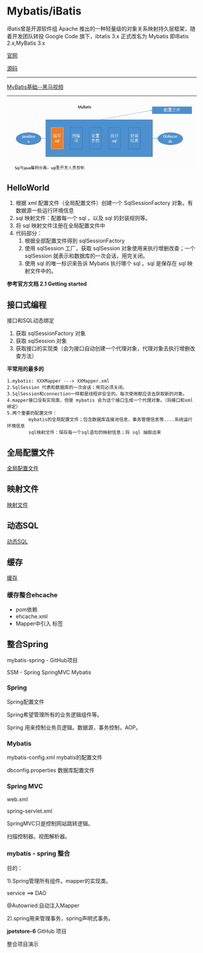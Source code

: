 # Mybatis/iBatis
iBatis曾是开源软件组 Apache 推出的一种轻量级的对象关系映射持久层框架，随着开发团队转投 Google Code 旗下，ibtatis 3.x 正式改名为 Mybatis 即iBatis 2.x,MyBatis 3.x

[官网](http://www.mybatis.org/mybatis-3/)

[源码](https://github.com/mybatis/mybatis-3)

---
[MyBatis基础--黑马视频](https://www.evernote.com/l/Ajjo99Mnz05NGrjyGDT_Okj4XiOd8aa4dDI/)

----

![](../../image/mybatis/mybatis2.png)

## HelloWorld

1. 根据 xml 配置文件（全局配置文件）创建一个 SqlSessionFactory 对象。有数据源一些运行环境信息
2. sql 映射文件：配置每一个 sql ，以及  sql 的封装规则等。
3. 将 sql 映射文件注册在全局配置文件中
4. 代码部分：
   1. 根据全部配置文件得到 sqlSessionFactory 
   2. 使用 sqlSession 工厂，获取 sqlSession 对象使用来执行增删改查；一个 sqlSession 就表示和数据库的一次会话，用完关闭。
   3. 使用 sql 的唯一标识来告诉 Mybatis 执行哪个 sql 。sql 是保存在 sql 映射文件中的。

**参考官方文档 2.1 Getting started**

## 接口式编程

接口和SQL动态绑定

1. 获取 sqlSessionFactory 对象
2. 获取 sqlSession 对象
3. 获取接口的实现类（会为接口自动创建一个代理对象，代理对象去执行增删改查方法）

**平常用的最多的**



```
1.mybatis: XXXMapper ---> XXMapper.xml 
2.SqlSession 代表和数据库的一次会话；用完必须关闭。
3.SqlSession和connection一样都是线程非安全的。每次使用都应该去获取新的对象。
4.mapper接口没有实现类，但是 mybatis 会为这个接口生成一个代理对象。（将接口和xml绑定）
5.两个重要的配置文件：
		mybatis的全局配置文件；包含数据库连接池信息，事务管理信息等....系统运行环境信息
		sql映射文件：保存每一个sql语句的映射信息；将 sql 抽取出来
```

## 全局配置文件

[全局配置文件](https://github.com/helloGitHubQ/FiveYears/blob/master/docs/frame/Mybatis/MybatisGlobalConfig.md)

## 映射文件

[映射文件](https://github.com/helloGitHubQ/FiveYears/blob/master/docs/frame/Mybatis/MapperXMLFiles.md)

## 动态SQL

[动态SQL](https://github.com/helloGitHubQ/FiveYears/blob/master/docs/frame/Mybatis/DynamicSQL.md)

## 缓存

[缓存](https://github.com/helloGitHubQ/FiveYears/blob/master/docs/frame/Mybatis/MybatisCache.md)

### 缓存整合ehcache

- pom依赖
- ehcache.xml
- Mapper中引入 <cache> 标签

## 整合Spring

mybatis-spring - GitHub项目

SSM - Spring SpringMVC Mybatis

### Spring

Spring配置文件

Spring希望管理所有的业务逻辑组件等。

Spring 用来控制业务员逻辑。数据源，事务控制，AOP。

### Mybatis

mybatis-config.xml  mybatis的配置文件

dbconfig.properties  数据库配置文件

### Spring MVC

web.xml

spring-servlet.xml

SpringMVC只是控制网站跳转逻辑。

扫描控制器。视图解析器。



### mybatis - spring  整合

目的：

1).Spring管理所有组件。mapper的实现类。

service ==> DAO

@Autowried:自动注入Mapper

2).spring用来管理事务，spring声明式事务。



**jpetstore-6** GitHub 项目 

整合项目演示
